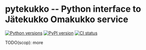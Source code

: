 # pytekukko -- Python interface to Jätekukko Omakukko service

[![Python versions](https://img.shields.io/pypi/pyversions/pytekukko.svg)](https://pypi.org/project/pytekukko/)
[![PyPI version](https://badge.fury.io/py/pytekukko.svg)](https://badge.fury.io/py/pytekukko)
[![CI status](https://github.com/scop/pytekukko/workflows/check/badge.svg)](https://github.com/scop/pytekukko/actions?query=workflow%3Acheck)

TODO(scop): more
